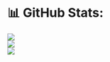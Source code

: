 # 📊 GitHub Stats:
![](https://github-readme-stats.vercel.app/api?username=numonu&theme=dark&hide_border=false&include_all_commits=false&count_private=false)<br/>
![](https://github-readme-streak-stats.herokuapp.com/?user=numonu&theme=dark&hide_border=false)<br/>
![](https://github-readme-stats.vercel.app/api/top-langs/?username=numonu&theme=dark&hide_border=false&include_all_commits=false&count_private=false&layout=compact)


<!-- Proudly created with GPRM ( https://gprm.itsvg.in ) -->
